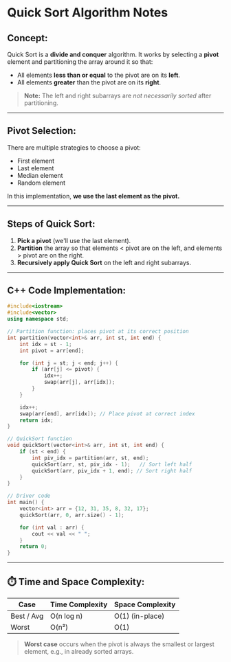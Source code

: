 # Quick Sort Algorithm Notes

## Concept:
Quick Sort is a **divide and conquer** algorithm. It works by selecting a **pivot** element and partitioning the array around it so that:
- All elements **less than or equal** to the pivot are on its **left**.
- All elements **greater** than the pivot are on its **right**.

> **Note:** The left and right subarrays are *not necessarily sorted* after partitioning.

---

## Pivot Selection:
There are multiple strategies to choose a pivot:
- First element
- Last element
- Median element
- Random element

In this implementation, **we use the last element as the pivot.**

---

## Steps of Quick Sort:
1. **Pick a pivot** (we'll use the last element).
2. **Partition** the array so that elements < pivot are on the left, and elements > pivot are on the right.
3. **Recursively apply Quick Sort** on the left and right subarrays.

---

## C++ Code Implementation:

```cpp
#include<iostream>
#include<vector>
using namespace std;

// Partition function: places pivot at its correct position
int partition(vector<int>& arr, int st, int end) {
    int idx = st - 1;
    int pivot = arr[end];

    for (int j = st; j < end; j++) {
        if (arr[j] <= pivot) {
            idx++;
            swap(arr[j], arr[idx]);
        }
    }

    idx++;
    swap(arr[end], arr[idx]); // Place pivot at correct index
    return idx;
}

// QuickSort function
void quickSort(vector<int>& arr, int st, int end) {
    if (st < end) {
        int piv_idx = partition(arr, st, end);
        quickSort(arr, st, piv_idx - 1);   // Sort left half
        quickSort(arr, piv_idx + 1, end); // Sort right half
    }
}

// Driver code
int main() {
    vector<int> arr = {12, 31, 35, 8, 32, 17};
    quickSort(arr, 0, arr.size() - 1);

    for (int val : arr) {
        cout << val << " ";
    }
    return 0;
}
````

---

## ⏱️ Time and Space Complexity:

| Case       | Time Complexity | Space Complexity |
| ---------- | --------------- | ---------------- |
| Best / Avg | O(n log n)      | O(1) (in-place)  |
| Worst      | O(n²)           | O(1)             |

> **Worst case** occurs when the pivot is always the smallest or largest element, e.g., in already sorted arrays.
